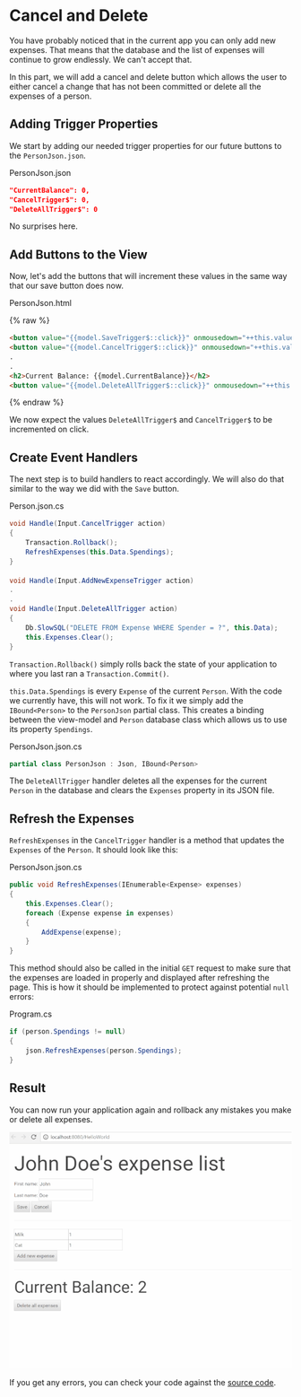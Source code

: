 # Cancel and Delete

You have probably noticed that in the current app you can only add new expenses. That means that the database and the list of expenses will continue to grow endlessly. We can't accept that.

In this part, we will add a cancel and delete button which allows the user to either cancel a change that has not been committed or delete all the expenses of a person.

## Adding Trigger Properties

We start by adding our needed trigger properties for our future buttons to the `PersonJson.json`.

<div class="code-name">PersonJson.json</div>

```json
"CurrentBalance": 0,
"CancelTrigger$": 0,
"DeleteAllTrigger$": 0
```

No surprises here.

## Add Buttons to the View

Now, let's add the buttons that will increment these values in the same way that our save button does now.

<div class="code-name">PersonJson.html</div>

{% raw %}
```html
<button value="{{model.SaveTrigger$::click}}" onmousedown="++this.value">Save</button>
<button value="{{model.CancelTrigger$::click}}" onmousedown="++this.value">Cancel</button>
.
.
<h2>Current Balance: {{model.CurrentBalance}}</h2>
<button value="{{model.DeleteAllTrigger$::click}}" onmousedown="++this.value">Delete all expenses</button>
```
{% endraw %}


We now expect the values `DeleteAllTrigger$` and `CancelTrigger$` to be incremented on click.

## Create Event Handlers

The next step is to build handlers to react accordingly. We will also do that similar to the way we did with the `Save` button.

<div class="code-name">Person.json.cs</div>

```cs
void Handle(Input.CancelTrigger action)
{
    Transaction.Rollback();
    RefreshExpenses(this.Data.Spendings);
}

void Handle(Input.AddNewExpenseTrigger action)
.
.
void Handle(Input.DeleteAllTrigger action)
{
    Db.SlowSQL("DELETE FROM Expense WHERE Spender = ?", this.Data);
    this.Expenses.Clear();
}
```

`Transaction.Rollback()` simply rolls back the state of your application to where you last ran a `Transaction.Commit()`.

`this.Data.Spendings` is every `Expense` of the current `Person`. With the code we currently have, this will not work. To fix it we simply add the `IBound<Person>` to the `PersonJson` partial class. This creates a binding between the view-model and `Person` database class which allows us to use its property `Spendings`.

<div class="code-name">PersonJson.json.cs</div>

```cs
partial class PersonJson : Json, IBound<Person>
```

The `DeleteAllTrigger` handler deletes all the expenses for the current `Person` in the database and clears the `Expenses` property in its JSON file.

## Refresh the Expenses

`RefreshExpenses` in the `CancelTrigger` handler is a method that updates the `Expenses` of the `Person`. It should look like this:

<div class="code-name">PersonJson.json.cs</div>

```cs
public void RefreshExpenses(IEnumerable<Expense> expenses)
{
    this.Expenses.Clear();
    foreach (Expense expense in expenses)
    {
        AddExpense(expense);
    }
}
```
This method should also be called in the initial `GET` request to make sure that the expenses are loaded in properly and displayed after refreshing the page. This is how it should be implemented to protect against potential `null` errors:

<div class="code-name">Program.cs</div>

```cs
if (person.Spendings != null)
{
    json.RefreshExpenses(person.Spendings);
}
```

## Result

You can now run your application again and rollback any mistakes you make or delete all expenses.

![part 6 gif](/assets/resizedpart6.gif)

If you get any errors, you can check your code against the [source code](https://github.com/StarcounterApps/HelloWorld/commit/7f370fde6c500989c2b1b49b6390279c17094c25).

